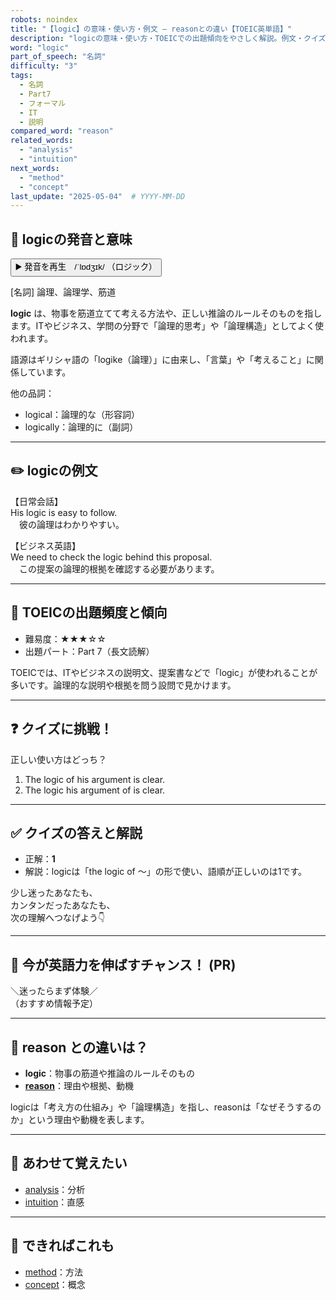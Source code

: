 ```yaml
---
robots: noindex
title: "【logic】の意味・使い方・例文 ― reasonとの違い【TOEIC英単語】"
description: "logicの意味・使い方・TOEICでの出題傾向をやさしく解説。例文・クイズ付きでreasonとの違いもわかりやすく学べます。"
word: "logic"
part_of_speech: "名詞"
difficulty: "3"
tags:
  - 名詞
  - Part7
  - フォーマル
  - IT
  - 説明
compared_word: "reason"
related_words:
  - "analysis"
  - "intuition"
next_words:
  - "method"
  - "concept"
last_update: "2025-05-04"  # YYYY-MM-DD
---
```


## 🔰 logicの発音と意味

<button class="play-audio" onclick="playTTS('logic')">
  <span class="play-audio-main">
    ▶️ 発音を再生　/ˈlɒdʒɪk/
  </span>
  <span class="play-audio-sub">
    （ロジック）
  </span>
</button>

[名詞] 論理、論理学、筋道

**logic** は、物事を筋道立てて考える方法や、正しい推論のルールそのものを指します。ITやビジネス、学問の分野で「論理的思考」や「論理構造」としてよく使われます。

語源はギリシャ語の「logike（論理）」に由来し、「言葉」や「考えること」に関係しています。

他の品詞：  
- logical：論理的な（形容詞）
- logically：論理的に（副詞）

---

## ✏️ logicの例文

【日常会話】  
His logic is easy to follow.  
　彼の論理はわかりやすい。

【ビジネス英語】  
We need to check the logic behind this proposal.  
　この提案の論理的根拠を確認する必要があります。

---

## 🎯 TOEICの出題頻度と傾向

- 難易度：★★★☆☆
- 出題パート：Part 7（長文読解）

TOEICでは、ITやビジネスの説明文、提案書などで「logic」が使われることが多いです。論理的な説明や根拠を問う設問で見かけます。

---

## ❓ クイズに挑戦！

正しい使い方はどっち？

1. The logic of his argument is clear.  
2. The logic his argument of is clear.

---

## ✅ クイズの答えと解説

- 正解：**1**
- 解説：logicは「the logic of ～」の形で使い、語順が正しいのは1です。

少し迷ったあなたも、  
カンタンだったあなたも、  
次の理解へつなげよう👇️

---

## 🚀 今が英語力を伸ばすチャンス！ (PR)

<div class="info-center">
＼迷ったらまず体験／<br>  
（おすすめ情報予定）
</div>

---

## 🤔  reason との違いは？

- **logic**：物事の筋道や推論のルールそのもの
- **[reason](/word/reason/)**：理由や根拠、動機

logicは「考え方の仕組み」や「論理構造」を指し、reasonは「なぜそうするのか」という理由や動機を表します。

---

## 🧩 あわせて覚えたい

- [analysis](/word/analysis/)：分析
- [intuition](/word/intuition/)：直感

---

## 📖 できればこれも

- [method](/word/method/)：方法
- [concept](/word/concept/)：概念

<!-- cvid: aid34_bid39 -->
